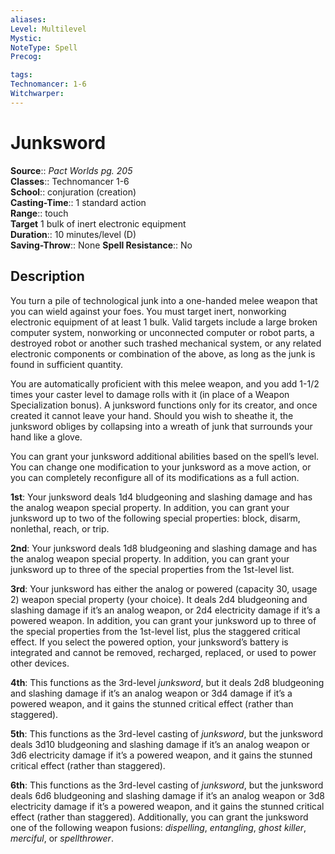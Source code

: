 ```yaml
---
aliases: 
Level: Multilevel
Mystic: 
NoteType: Spell
Precog: 

tags: 
Technomancer: 1-6 
Witchwarper: 
---
```


# Junksword

**Source**:: _Pact Worlds pg. 205_  
**Classes**:: Technomancer 1-6  
**School**:: conjuration (creation)  
**Casting-Time**:: 1 standard action  
**Range**:: touch  
**Target** 1 bulk of inert electronic equipment  
**Duration**:: 10 minutes/level (D)  
**Saving-Throw**:: None
**Spell Resistance**:: No

## Description

You turn a pile of technological junk into a one-handed melee weapon that you can wield against your foes. You must target inert, nonworking electronic equipment of at least 1 bulk. Valid targets include a large broken computer system, nonworking or unconnected computer or robot parts, a destroyed robot or another such trashed mechanical system, or any related electronic components or combination of the above, as long as the junk is found in sufficient quantity.

You are automatically proficient with this melee weapon, and you add 1-1/2 times your caster level to damage rolls with it (in place of a Weapon Specialization bonus). A junksword functions only for its creator, and once created it cannot leave your hand. Should you wish to sheathe it, the junksword obliges by collapsing into a wreath of junk that surrounds your hand like a glove.

You can grant your junksword additional abilities based on the spell’s level. You can change one modification to your junksword as a move action, or you can completely reconfigure all of its modifications as a full action.

**1st**: Your junksword deals 1d4 bludgeoning and slashing damage and has the analog weapon special property. In addition, you can grant your junksword up to two of the following special properties: block, disarm, nonlethal, reach, or trip.

**2nd**: Your junksword deals 1d8 bludgeoning and slashing damage and has the analog weapon special property. In addition, you can grant your junksword up to three of the special properties from the 1st-level list.

**3rd**: Your junksword has either the analog or powered (capacity 30, usage 2) weapon special property (your choice). It deals 2d4 bludgeoning and slashing damage if it’s an analog weapon, or 2d4 electricity damage if it’s a powered weapon. In addition, you can grant your junksword up to three of the special properties from the 1st-level list, plus the staggered critical effect. If you select the powered option, your junksword’s battery is integrated and cannot be removed, recharged, replaced, or used to power other devices.

**4th**: This functions as the 3rd-level _junksword_, but it deals 2d8 bludgeoning and slashing damage if it’s an analog weapon or 3d4 damage if it’s a powered weapon, and it gains the stunned critical effect (rather than staggered).

**5th**: This functions as the 3rd-level casting of _junksword_, but the junksword deals 3d10 bludgeoning and slashing damage if it’s an analog weapon or 3d6 electricity damage if it’s a powered weapon, and it gains the stunned critical effect (rather than staggered).

**6th**: This functions as the 3rd-level casting of _junksword_, but the junksword deals 6d6 bludgeoning and slashing damage if it’s an analog weapon or 3d8 electricity damage if it’s a powered weapon, and it gains the stunned critical effect (rather than staggered). Additionally, you can grant the junksword one of the following weapon fusions: _dispelling_, _entangling_, _ghost killer_, _merciful_, or _spellthrower_.
